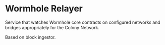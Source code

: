 # Wormhole Relayer

Service that watches Wormhole core contracts on configured networks and bridges appropriately for the Colony Network.

Based on block ingestor.